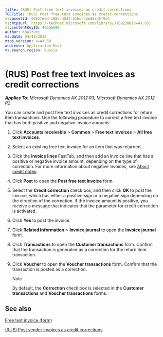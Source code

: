 ```yaml
---
title: (RUS) Post free text invoices as credit corrections
TOCTitle: (RUS) Post free text invoices as credit corrections
ms:assetid: 00827eed-188a-4543-b3bc-42ed5ad5f9e4
ms:mtpsurl: https://technet.microsoft.com/library/JJ682108(v=AX.60)
ms:contentKeyID: 49655690
author: Khairunj
ms.date: 04/18/2014
mtps_version: v=AX.60
audience: Application User
ms.search.region: Russia
---
```


# (RUS) Post free text invoices as credit corrections 


_**Applies To:** Microsoft Dynamics AX 2012 R3, Microsoft Dynamics AX 2012 R2_

You can create and post free text invoices as credit corrections for return item transactions. Use the following procedure to correct a free text invoice that has both positive and negative invoice amounts.

1.  Click **Accounts receivable** \> **Common** \> **Free text invoices** \> **All free text invoices**.

2.  Select an existing free text invoice for an item that was returned.

3.  Click the **Invoice lines** FastTab, and then add an invoice line that has a positive or negative invoice amount, depending on the type of correction. For more information about negative invoices, see [About credit notes](about-credit-notes.md).

4.  Click **Post** to open the **Post free text invoice** form.

5.  Select the **Credit correction** check box, and then click **OK** to post the invoice, which has either a positive sign or a negative sign depending on the direction of the correction. If the invoice amount is positive, you receive a message that indicates that the parameter for credit correction is activated.

6.  Click **Yes** to post the invoice.

7.  Click **Related information** \> **Invoice journal** to open the **Invoice journal** form.

8.  Click **Transactions** to open the **Customer transactions** form. Confirm that the transaction is generated as a correction for the return item transaction.

9.  Click **Voucher** to open the **Voucher transactions** form. Confirm that the transaction is posted as a correction.
    

    > [!NOTE]
    > <P>By default, the <STRONG>Correction</STRONG> check box is selected in the <STRONG>Customer transactions</STRONG> and <STRONG>Voucher transactions</STRONG> forms.</P>



## See also

[Free text invoice (form)](https://technet.microsoft.com/library/aa556897\(v=ax.60\))

[(RUS) Post vendor invoices as credit corrections](rus-post-vendor-invoices-as-credit-corrections.md)

  


